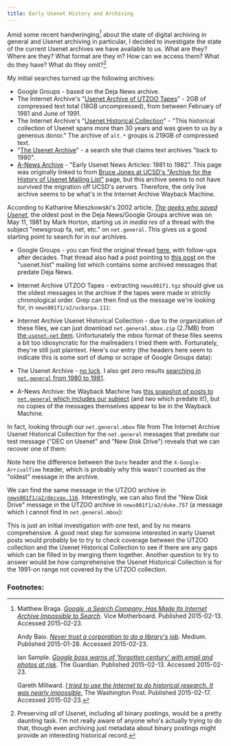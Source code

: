```yaml
---
title: Early Usenet History and Archiving
---
```


Amid some recent handwringing[^handwringing] about the state of digital archiving in general and Usenet archiving in particular, I decided to investigate the state of the current Usenet archives we have available to us. What are they? Where are they? What format are they in? How can we access them? What do they have? What do they omit?[^omissions]

My initial searches turned up the following archives:

* Google Groups - based on the Deja News archive.
* The Internet Archive's "[Usenet Archive of UTZOO Tapes](https://archive.org/details/utzoo-wiseman-usenet-archive)" - 2GB of compressed text total (18GB uncompressed), from between February of 1981 and June of 1991.
* The Internet Archive's "[Usenet Historical Collection](http://archive.org/details/usenethistorical)" - "This historical collection of Usenet spans more than 30 years and was given to us by a generous donor." The archive of `alt.*` groups is 219GB of compressed text.
* "[The Usenet Archive](http://www.theusenetarchive.com/)" - a search site that claims text archives "back to 1980".
* [A-News Archive](https://web.archive.org/web/20000303203929/http://communication.ucsd.edu/A-News/index.html) - "Early Usenet News Articles: 1981 to 1982". This page was originally linked to from [Bruce Jones at UCSD's "Archive for the History of Usenet Mailing List"](http://shikan.org/bjones/Usenet.Hist/index.html) page, but this archive seems to not have survived the migration off UCSD's servers. Therefore, the only live archive seems to be what's in the Internet Archive Wayback Machine.

According to Katharine Mieszkowski's 2002 article, [*The geeks who saved Usenet*](http://www.salon.com/2002/01/08/saving_usenet/), the oldest post in the Deja News/Google Groups archive was on May 11, 1981 by Mark Horton, starting us *in media res* of a thread with the subject "newsgroup fa, net, etc." on `net.general`. This gives us a good starting point to search for in our archives.

* Google Groups - you can find the original thread [here](https://groups.google.com/forum/#!search/%22newsgroup$20fa$2C$20net$2C$20etc.%22/net.general/yJn8WHlzc7U/lPyVdYqCXyAJ), with follow-ups after decades. That thread also had a post pointing to [this post](http://shikan.org/bjones/Usenet.Hist/Nethist/0061.html) on the "usenet.hist" mailing list which contains some archived messages that predate Deja News.
* Internet Archive UTZOO Tapes - extracting `news001f1.tgz` should give us the oldest messages in the archive if the tapes were made in strictly chronological order. Grep can then find us the message we're looking for, in `news001f1/a2/ucbarpa.111`:
  <script src="https://gist.github.com/ryanfb/0bfb66163755bbb067c4.js"></script>
* Internet Archive Usenet Historical Collection - due to the organization of these files, we can just download `net.general.mbox.zip` (2.7MB) from [the `usenet-net` item](https://archive.org/details/usenet-net). Unfortunately the mbox format of these files seems a bit too idiosyncratic for the mailreaders I tried them with. Fortunately, they're still just plaintext. Here's our entry (the headers here seem to indicate this is some sort of dump or scrape of Google Groups data):
  <script src="https://gist.github.com/ryanfb/b982cc39ddfd90c6390d.js"></script>
  
* The Usenet Archive - [no luck](http://www.theusenetarchive.com/index.php?searchmethod=&groupname=net+general&q=%22newsgroup+fa%22&x=0&y=0). I also get zero results [searching in `net.general` from 1980 to 1981](http://www.theusenetarchive.com/index.php?q=&x=0&y=0&groupname=net.general&fromdate=1980&todate=1981).
* A-News Archive: the Wayback Machine has [this snapshot of posts to `net.general` which includes our subject](https://web.archive.org/web/19980423224753/http://communication.ucsd.edu/A-News/NET.general/NET.general-index.html) (and two which predate it!), but no copies of the messages themselves appear to be in the Wayback Machine.

In fact, looking through our `net.general.mbox` file from The Internet Archive Usenet Historical Collection for the `net.general` messages that predate our test message ("DEC on Usenet" and "New Disk Drive") reveals that we can recover one of them:
<script src="https://gist.github.com/ryanfb/b3404ad22eb2dd4c3d05.js"></script>
Note here the difference between the `Date` header and the `X-Google-ArrivalTime` header, which is probably why this wasn't counted as the "oldest" message in the archive.

We can find the same message in the UTZOO archive in [`news001f1/a2/decvax.116`](https://gist.github.com/d65d687b8fb67e33b651). Interestingly, we can also find the "New Disk Drive" message in the UTZOO archive in `news001f1/a2/duke.757` (a message which I cannot find in `net.general.mbox`):
<script src="https://gist.github.com/ryanfb/1872dee787a31a7c24ad.js"></script>

This is just an initial investigation with one test, and by no means comprehensive. A good next step for someone interested in early Usenet posts would probably be to try to check coverage between the UTZOO collection and the Usenet Historical Collection to see if there are any gaps which can be filled in by merging them together. Another question to try to answer would be how comprehensive the Usenet Historical Collection is for the 1991-on range not covered by the UTZOO collection.

### Footnotes:

[^handwringing]: Matthew Braga. [*Google, a Search Company, Has Made Its Internet Archive Impossible to Search*](http://motherboard.vice.com/read/google-a-search-company-has-made-its-internet-archive-impossible-to-search). Vice Motherboard. Published 2015-02-13. Accessed 2015-02-23.
    
    Andy Baio. [*Never trust a corporation to do a library's job*](https://medium.com/message/never-trust-a-corporation-to-do-a-librarys-job-f58db4673351). Medium. Published 2015-01-28. Accessed 2015-02-23.
    
    Ian Sample. [*Google boss warns of 'forgotten century' with email and photos at risk*](http://www.theguardian.com/technology/2015/feb/13/google-boss-warns-forgotten-century-email-photos-vint-cerf). The Guardian. Published 2015-02-13. Accessed 2015-02-23.
    
    Gareth Millward. [*I tried to use the Internet to do historical research. It was nearly impossible.*](http://www.washingtonpost.com/posteverything/wp/2015/02/17/i-tried-to-use-the-internet-to-do-historical-research-it-was-nearly-impossible/) The Washington Post. Published 2015-02-17. Accessed 2015-02-23.

[^omissions]: Preserving _all_ of Usenet, including all binary postings, would be a pretty daunting task. I'm not really aware of anyone who's actually trying to do that, though even archiving just metadata about binary postings might provide an interesting historical record.

